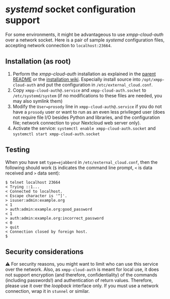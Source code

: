 # *systemd* socket configuration support

For some environments, it might be advantageous to use *xmpp-cloud-auth* over a network socket. Here is a pair of sample *systemd* configuration files, accepting network connection to `localhost:23664`.

## Installation (as root)

1. Perform the *xmpp-cloud-auth* installation as explained in the [parent README](../README.md) or the [installation wiki](https://github.com/jsxc/xmpp-cloud-auth/wiki). Especially install source into `/opt/xmpp-cloud-auth` and put the configuration in `/etc/external_cloud.conf`.
1. Copy `xmpp-cloud-auth@.service` and `xmpp-cloud-auth.socket` to `/etc/systemd/system` (if no modifications to these files are needed, you may also symlink them)
1. Modify the `User=prosody` line in `xmpp-cloud-auth@.service` if you do not have a `prosody` user or want to run as an even less privileged user (does not require file I/O besides Python and libraries, and the configuration file; network connection to your Nextcloud web server only).
1. Activate the service: `systemctl enable xmpp-cloud-auth.socket` and `systemctl start xmpp-cloud-auth.socket`

## Testing

When you have set `type=ejabberd` in `/etc/external_cloud.conf`, then the following should work (`$` indicates the command line prompt, `<` is data received and `>` data sent):

```
$ telnet localhost 23664
< Trying ::1...
< Connected to localhost.
< Escape character is '^]'.
> isuser:admin:example.org
< 1
> auth:admin:example.org:good_password
< 1
> auth:admin:example.org:incorrect_password
< 0
> quit
< Connection closed by foreign host.
$
```


## Security considerations

:warning: For security reasons, you might want to limit who can use this service over the network. Also, as `xmpp-cloud-auth` is meant for local use, it does not support encryption (and therefore, confidentiality) of the commands (including passwords!) and authentication of return values. Therefore, please use it over the *loopback* interface only. If you must use a network connection, wrap it in `stunnel` or similar.
